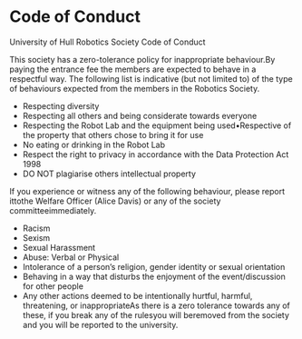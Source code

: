 # Code of Conduct
University of Hull Robotics Society Code of Conduct

This society has a zero-tolerance policy for inappropriate behaviour.By paying the entrance fee the members are expected to behave in a respectful way. The following list is indicative (but not limited to) of the type of behaviours expected from the members in the Robotics Society.

  * Respecting diversity
  * Respecting all others and being considerate towards everyone
  * Respecting the Robot Lab and the equipment being used•Respective of the property that others chose to bring it for use
  * No eating or drinking in the Robot Lab
  * Respect the right to privacy in accordance with the Data Protection Act 1998
  * DO NOT plagiarise others intellectual property 
	
If you experience or witness any of the following behaviour, please report ittothe Welfare Officer (Alice Davis) or any of the society committeeimmediately.
  * Racism
  * Sexism
  * Sexual Harassment
  * Abuse: Verbal or Physical
  * Intolerance of a person’s religion, gender identity or sexual orientation
  * Behaving in a way that disturbs the enjoyment of the event/discussion for other people
  * Any other actions deemed to be intentionally hurtful, harmful, threatening, or inappropriateAs there is a zero tolerance towards any of these, if you break any of the rulesyou will beremoved from the society and you will be reported to the university.
